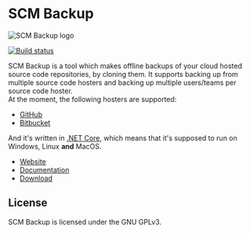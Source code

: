 # SCM Backup

![SCM Backup logo](https://scm-backup.org/img/logo128x128.png)

[![Build status](https://ci.appveyor.com/api/projects/status/a28uyjw91iim9wv9?svg=true)](https://ci.appveyor.com/project/ChristianSpecht/scm-backup)

SCM Backup is a tool which makes offline backups of your cloud hosted source code repositories, by cloning them. It supports backing up from multiple source code hosters and backing up multiple users/teams per source code hoster.    
At the moment, the following hosters are supported:

- [GitHub](https://github.com)
- [Bitbucket](https://bitbucket.org)

  
And it's written in [.NET Core](https://dotnet.github.io/), which means that it's supposed to run on Windows, Linux **and** MacOS.


- [Website](https://scm-backup.org)
- [Documentation](https://docs.scm-backup.org)
- [Download](https://scm-backup.org/downloads/)


## License

SCM Backup is licensed under the GNU GPLv3. 